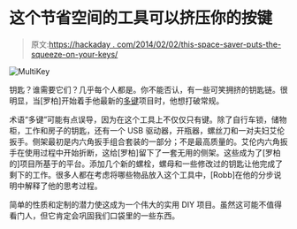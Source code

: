 # 这个节省空间的工具可以挤压你的按键

> 原文:[https://hackaday . com/2014/02/02/this-space-saver-puts-the-squeeze-on-your-keys/](https://hackaday.com/2014/02/02/this-space-saver-puts-the-squeeze-on-your-keys/)

![MultiKey](../Images/54a29146695c9ff703a85552d3c748f9.png)

钥匙？谁需要它们？几乎每个人都是。你不能否认，有一些可笑拥挤的钥匙链。很明显，当[罗柏]开始着手他最新的[多键](http://www.instructables.com/id/Multi-key-Bike-Tools-USB-Drive-Bottle-opener-Screw/)项目时，他想打破常规。

术语“多键”可能有点误导，因为在这个工具上不仅仅只有键。除了自行车锁，储物柜，工作和房子的钥匙，还有一个 USB 驱动器，开瓶器，螺丝刀和一对夫妇艾伦扳手。侧架最初是内六角扳手组合套装的一部分；不是最高质量的。艾伦内六角扳手在使用过程中开始折断，这给[罗柏]留下了一套无用的侧架。这些成为了[罗柏的]项目所基于的平台。添加几个新的螺栓，螺母和一些修改过的钥匙让他完成了剩下的工作。很多人都在考虑将哪些物品放入这个工具中，[Robb]在他的分步说明中解释了他的思考过程。

简单的性质和定制的潜力使这成为一个伟大的实用 DIY 项目。虽然这可能不值得看门人，但它肯定会巩固我们口袋里的一些东西。